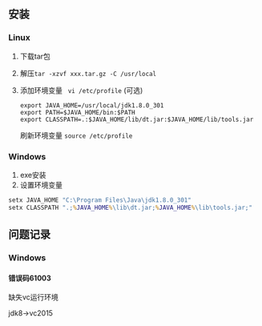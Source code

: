 ## 安装

### Linux

1. 下载tar包

2. 解压`tar -xzvf xxx.tar.gz -C /usr/local `

3. 添加环境变量 ` vi /etc/profile` (可选)

   ```
   export JAVA_HOME=/usr/local/jdk1.8.0_301
   export PATH=$JAVA_HOME/bin:$PATH
   export CLASSPATH=.:$JAVA_HOME/lib/dt.jar:$JAVA_HOME/lib/tools.jar
   ```

   刷新环境变量 `source /etc/profile`

### Windows

1. exe安装
2. 设置环境变量

```bat
setx JAVA_HOME "C:\Program Files\Java\jdk1.8.0_301"
setx CLASSPATH ".;%JAVA_HOME%\lib\dt.jar;%JAVA_HOME%\lib\tools.jar;"
```



## 问题记录

### Windows

#### 错误码61003

缺失vc运行环境

jdk8->vc2015

